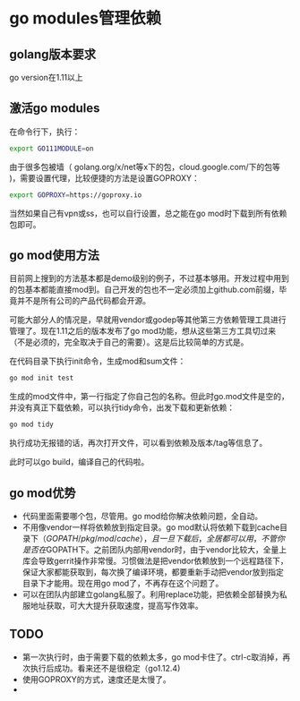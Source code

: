 # go modules管理依赖

## golang版本要求
go version在1.11以上

## 激活go modules
在命令行下，执行：
```bash
export GO111MODULE=on
```
由于很多包被墙（ golang.org/x/net等x下的包，cloud.google.com/下的包等 )，需要设置代理，比较便捷的方法是设置GOPROXY：
```bash
export GOPROXY=https://goproxy.io
```
当然如果自己有vpn或ss，也可以自行设置，总之能在go mod时下载到所有依赖包即可。
## go mod使用方法

目前网上搜到的方法基本都是demo级别的例子，不过基本够用。开发过程中用到的包基本都能直接mod到。自己开发的包也不一定必须加上github.com前缀，毕竟并不是所有公司的产品代码都会开源。

可能大部分人的情况是，早就用vendor或godep等其他第三方依赖管理工具进行管理了。现在1.11之后的版本发布了go mod功能，想从这些第三方工具切过来（不是必须的，完全取决于自己的需要）。这是后比较简单的方式是。

在代码目录下执行init命令，生成mod和sum文件：
```bash
go mod init test
```
生成的mod文件中，第一行指定了你自己包的名称。但此时go.mod文件是空的，并没有真正下载依赖，可以执行tidy命令，出发下载和更新依赖：
```bash
go mod tidy
```
执行成功无报错的话，再次打开文件，可以看到依赖及版本/tag等信息了。

此时可以go build，编译自己的代码啦。
## go mod优势

* 代码里面需要哪个包，尽管用。go mod给你解决依赖问题，全自动。
* 不用像vendor一样将依赖放到指定目录。go mod默认将依赖下载到cache目录下（$GOPATH/pkg/mod/cache），且一旦下载后，全居都可以用，不管你是否在$GOPATH下。之前团队内部用vendor时，由于vendor比较大，全量上库会导致gerrit操作非常慢。习惯做法是把vendor依赖放到一个远程路径下，保证大家都能获取到，每次换了编译环境，都要重新手动把vendor放到指定目录下才能用。现在用go mod了，不再存在这个问题了。
* 可以在团队内部建立golang私服了。利用replace功能，把依赖全部替换为私服地址获取，可大大提升获取速度，提高写作效率。

## TODO

* 第一次执行时，由于需要下载的依赖太多，go mod卡住了。ctrl-c取消掉，再次执行后成功。看来还不是很稳定（go1.12.4)
* 使用GOPROXY的方式，速度还是太慢了。
* 